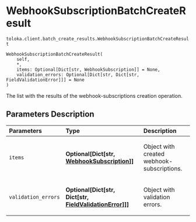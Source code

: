 # WebhookSubscriptionBatchCreateResult
`toloka.client.batch_create_results.WebhookSubscriptionBatchCreateResult`

```
WebhookSubscriptionBatchCreateResult(
    self,
    *,
    items: Optional[Dict[str, WebhookSubscription]] = None,
    validation_errors: Optional[Dict[str, Dict[str, FieldValidationError]]] = None
)
```

The list with the results of the webhook-subscriptions creation operation.

## Parameters Description

| Parameters | Type | Description |
| :----------| :----| :-----------|
`items`|**Optional\[Dict\[str, [WebhookSubscription](toloka.client.webhook_subscription.WebhookSubscription.md)\]\]**|<p>Object with created webhook-subscriptions.</p>
`validation_errors`|**Optional\[Dict\[str, Dict\[str, [FieldValidationError](toloka.client.batch_create_results.FieldValidationError.md)\]\]\]**|<p>Object with validation errors.</p>
